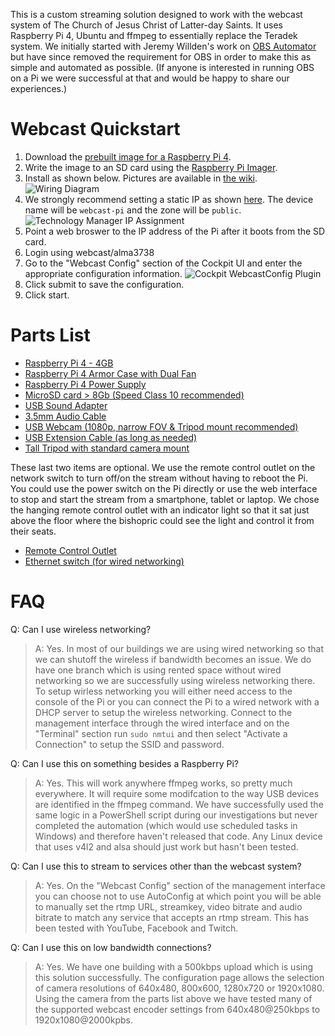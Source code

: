 This is a custom streaming solution designed to work with the webcast system of The Church of Jesus Christ of Latter-day Saints. It uses Raspberry Pi 4, Ubuntu and ffmpeg to essentially replace the Teradek system. We initially started with Jeremy Willden's work on [OBS Automator](https://github.com/jeremywillden/obs-automator) but have since removed the requirement for OBS in order to make this as simple and automated as possible. (If anyone is interested in running OBS on a Pi we were successful at that and would be happy to share our experiences.)

# Webcast Quickstart
1. Download the [prebuilt image for a Raspberry Pi 4](https://github.com/ChickenDevs/webcast/releases/download/v1.0.0/webcast-ffmpeg-pi4.img.gz).
2. Write the image to an SD card using the [Raspberry Pi Imager](https://www.raspberrypi.org/software/).
3. Install as shown below. Pictures are available in [the wiki](../../wiki/Images).
![Wiring Diagram](../../wiki/images/diagram.jpg)
4. We strongly recommend setting a static IP as shown [here](https://www.churchofjesuschrist.org/help/support/ip-assignment-page). The device name will be `webcast-pi` and the zone will be `public`.
![Technology Manager IP Assignment](../../wiki/images/tm-webcast-pi.jpg)
5. Point a web broswer to the IP address of the Pi after it boots from the SD card.
6. Login using webcast/alma3738
7. Go to the "Webcast Config" section of the Cockpit UI and enter the appropriate configuration information.
![Cockpit WebcastConfig Plugin](../../wiki/images/webcast_config.jpg)
8. Click submit to save the configuration.
9. Click start.

# Parts List
* [Raspberry Pi 4 - 4GB](https://www.amazon.com/dp/B07TC2BK1X)
* [Raspberry Pi 4 Armor Case with Dual Fan](https://www.amazon.com/dp/B07VD6LHS1)
* [Raspberry Pi 4 Power Supply](https://www.amazon.com/dp/B07TYQRXTK)
* [MicroSD card > 8Gb (Speed Class 10 recommended)](https://www.amazon.com/dp/B06XWN9Q99)
* [USB Sound Adapter](https://www.amazon.com/dp/B00IRVQ0F8)
* [3.5mm Audio Cable](https://www.amazon.com/dp/B088KLGVHJ)
* [USB Webcam (1080p, narrow FOV & Tripod mount recommended)](https://www.amazon.com/dp/B08931JJLV)
* [USB Extension Cable (as long as needed)](https://www.amazon.com/dp/B0777FDCX7)
* [Tall Tripod with standard camera mount](https://www.amazon.com/dp/B08D6KM95D)

These last two items are optional. We use the remote control outlet on the network switch to turn off/on the stream without having to reboot the Pi. You could use the power switch on the Pi directly or use the web interface to stop and start the stream from a smartphone, tablet or laptop. We chose the hanging remote control outlet with an indicator light so that it sat just above the floor where the bishopric could see the light and control it from their seats.
* [Remote Control Outlet](https://www.amazon.com/dp/B07WX2NBWR)
* [Ethernet switch (for wired networking)](https://www.amazon.com/dp/B0863M7C1L)

# FAQ
Q: Can I use wireless networking?
> A: Yes. In most of our buildings we are using wired networking so that we can shutoff the wireless if bandwidth becomes an issue. We do have one branch which is using rented space without wired networking so we are successfully using wireless networking there. To setup wirless networking you will either need access to the console of the Pi or you can connect the Pi to a wired network with a DHCP server to setup the wireless networking. Connect to the management interface through the wired interface and on the "Terminal" section run `sudo nmtui` and then select "Activate a Connection" to setup the SSID and password.

Q: Can I use this on something besides a Raspberry Pi?
> A: Yes. This will work anywhere ffmpeg works, so pretty much everywhere. It will require some modifcation to the way USB devices are identified in the ffmpeg command. We have successfully used the same logic in a PowerShell script during our investigations but never completed the automation (which would use scheduled tasks in Windows) and therefore haven't released that code. Any Linux device that uses v4l2 and alsa should just work but hasn't been tested.

Q: Can I use this to stream to services other than the webcast system?
> A: Yes. On the "Webcast Config" section of the management interface you can choose not to use AutoConfig at which point you will be able to manually set the rtmp URL, streamkey, video bitrate and audio bitrate to match any service that accepts an rtmp stream. This has been tested with YouTube, Facebook and Twitch.

Q: Can I use this on low bandwidth connections?
> A: Yes. We have one building with a 500kbps upload which is using this solution successfully. The configuration page allows the selection of camera resolutions of 640x480, 800x600, 1280x720 or 1920x1080. Using the camera from the parts list above we have tested many of the supported webcast encoder settings from 640x480@250kbps to 1920x1080@2000kpbs.
